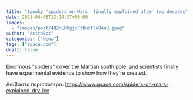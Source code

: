 ```yaml
---
title: "Spooky 'spiders on Mars' finally explained after two decades"
date: 2021-04-08T12:14:37+00:00
images:
  - "images/post/4QZnLNUgjsFtBuzfJk8AnU.jpeg"
author: "AstroBot"
categories: ["News"]
tags: ["space.com"]
draft: false
---
```


Enormous "spiders" cover the Martian south pole, and scientists finally have experimental evidence to show how they're created. 

Διαβάστε περισσότερα: https://www.space.com/spiders-on-mars-explained-dry-ice
